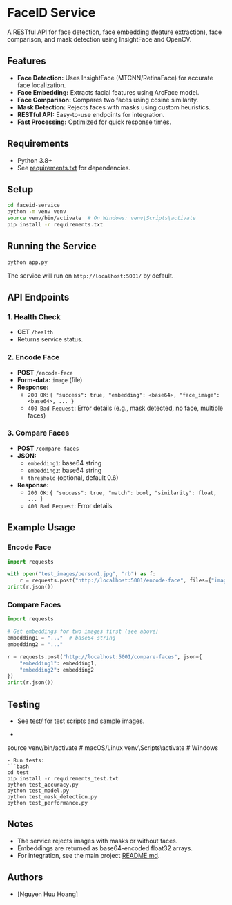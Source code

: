 # FaceID Service

A RESTful API for face detection, face embedding (feature extraction), face comparison, and mask detection using InsightFace and OpenCV.

## Features

- **Face Detection:** Uses InsightFace (MTCNN/RetinaFace) for accurate face localization.
- **Face Embedding:** Extracts facial features using ArcFace model.
- **Face Comparison:** Compares two faces using cosine similarity.
- **Mask Detection:** Rejects faces with masks using custom heuristics.
- **RESTful API:** Easy-to-use endpoints for integration.
- **Fast Processing:** Optimized for quick response times.

## Requirements

- Python 3.8+
- See [requirements.txt](faceid-service/requirements.txt) for dependencies.

## Setup

```bash
cd faceid-service
python -m venv venv
source venv/bin/activate  # On Windows: venv\Scripts\activate
pip install -r requirements.txt
```

## Running the Service

```bash
python app.py
```

The service will run on `http://localhost:5001/` by default.

## API Endpoints

### 1. Health Check

- **GET** `/health`
- Returns service status.

### 2. Encode Face

- **POST** `/encode-face`
- **Form-data:** `image` (file)
- **Response:**  
  - `200 OK`: `{ "success": true, "embedding": <base64>, "face_image": <base64>, ... }`
  - `400 Bad Request`: Error details (e.g., mask detected, no face, multiple faces)

### 3. Compare Faces

- **POST** `/compare-faces`
- **JSON:**  
  - `embedding1`: base64 string  
  - `embedding2`: base64 string  
  - `threshold` (optional, default 0.6)
- **Response:**  
  - `200 OK`: `{ "success": true, "match": bool, "similarity": float, ... }`
  - `400 Bad Request`: Error details

## Example Usage

### Encode Face

```python
import requests

with open("test_images/person1.jpg", "rb") as f:
    r = requests.post("http://localhost:5001/encode-face", files={"image": f})
print(r.json())
```

### Compare Faces

```python
import requests

# Get embeddings for two images first (see above)
embedding1 = "..."  # base64 string
embedding2 = "..."

r = requests.post("http://localhost:5001/compare-faces", json={
    "embedding1": embedding1,
    "embedding2": embedding2
})
print(r.json())
```

## Testing

- See [test/](faceid-service/test/) for test scripts and sample images.
-   ```bash
source venv/bin/activate     # macOS/Linux
venv\Scripts\activate        # Windows
  ```
- Run tests:
  ```bash
  cd test
  pip install -r requirements_test.txt
  python test_accuracy.py
  python test_model.py
  python test_mask_detection.py
  python test_performance.py
  ```

## Notes

- The service rejects images with masks or without faces.
- Embeddings are returned as base64-encoded float32 arrays.
- For integration, see the main project [README.md](../README.md).

## Authors

- [Nguyen Huu Hoang]



